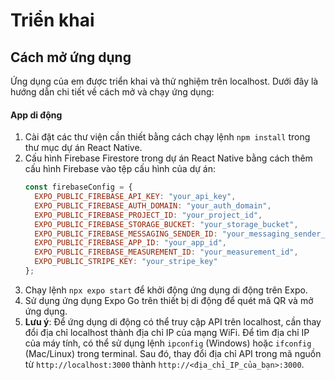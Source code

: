 # Triển khai

## Cách mở ứng dụng
Ứng dụng của em được triển khai và thử nghiệm trên localhost. Dưới đây là hướng dẫn chi tiết về cách mở và chạy ứng dụng:
#### App di động
1. Cài đặt các thư viện cần thiết bằng cách chạy lệnh `npm install` trong thư mục dự án React Native.
2. Cấu hình Firebase Firestore trong dự án React Native bằng cách thêm cấu hình Firebase vào tệp cấu hình của dự án:
    ```javascript
    const firebaseConfig = {
      EXPO_PUBLIC_FIREBASE_API_KEY: "your_api_key",
      EXPO_PUBLIC_FIREBASE_AUTH_DOMAIN: "your_auth_domain",
      EXPO_PUBLIC_FIREBASE_PROJECT_ID: "your_project_id",
      EXPO_PUBLIC_FIREBASE_STORAGE_BUCKET: "your_storage_bucket",
      EXPO_PUBLIC_FIREBASE_MESSAGING_SENDER_ID: "your_messaging_sender_id",
      EXPO_PUBLIC_FIREBASE_APP_ID: "your_app_id",
      EXPO_PUBLIC_FIREBASE_MEASUREMENT_ID: "your_measurement_id",
      EXPO_PUBLIC_STRIPE_KEY: "your_stripe_key"
    };
    ```
3. Chạy lệnh `npx expo start` để khởi động ứng dụng di động trên Expo.
4. Sử dụng ứng dụng Expo Go trên thiết bị di động để quét mã QR và mở ứng dụng.
5. **Lưu ý**: Để ứng dụng di động có thể truy cập API trên localhost, cần thay đổi địa chỉ localhost thành địa chỉ IP của mạng WiFi. Để tìm địa chỉ IP của máy tính, có thể sử dụng lệnh `ipconfig` (Windows) hoặc `ifconfig` (Mac/Linux) trong terminal. Sau đó, thay đổi địa chỉ API trong mã nguồn từ `http://localhost:3000` thành `http://<địa_chỉ_IP_của_bạn>:3000`.
